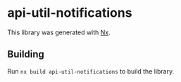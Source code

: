 # api-util-notifications

This library was generated with [Nx](https://nx.dev).

## Building

Run `nx build api-util-notifications` to build the library.
